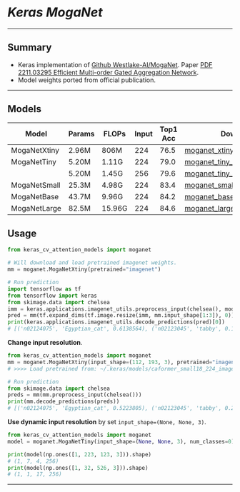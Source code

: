 # ___Keras MogaNet___
***

## Summary
  - Keras implementation of [Github Westlake-AI/MogaNet](https://github.com/Westlake-AI/MogaNet). Paper [PDF 2211.03295 Efficient Multi-order Gated Aggregation Network](https://arxiv.org/pdf/2211.03295.pdf).
  - Model weights ported from official publication.
***

## Models
  | Model        | Params | FLOPs  | Input | Top1 Acc | Download |
  | ------------ | ------ | ------ | ----- | -------- | -------- |
  | MogaNetXtiny | 2.96M  | 806M   | 224   | 76.5     | [moganet_xtiny_imagenet.h5](https://github.com/leondgarse/keras_cv_attention_models/releases/download/convnext/moganet_xtiny_imagenet.h5) |
  | MogaNetTiny  | 5.20M  | 1.11G  | 224   | 79.0     | [moganet_tiny_224_imagenet.h5](https://github.com/leondgarse/keras_cv_attention_models/releases/download/convnext/moganet_tiny_224_imagenet.h5) |
  |              | 5.20M  | 1.45G  | 256   | 79.6     | [moganet_tiny_256_imagenet.h5](https://github.com/leondgarse/keras_cv_attention_models/releases/download/convnext/moganet_tiny_256_imagenet.h5) |
  | MogaNetSmall | 25.3M  | 4.98G  | 224   | 83.4     | [moganet_small_imagenet.h5](https://github.com/leondgarse/keras_cv_attention_models/releases/download/convnext/moganet_small_imagenet.h5) |
  | MogaNetBase  | 43.7M  | 9.96G  | 224   | 84.2     | [moganet_base_imagenet.h5](https://github.com/leondgarse/keras_cv_attention_models/releases/download/convnext/moganet_base_imagenet.h5) |
  | MogaNetLarge | 82.5M  | 15.96G | 224   | 84.6     | [moganet_large_imagenet.h5](https://github.com/leondgarse/keras_cv_attention_models/releases/download/convnext/moganet_large_imagenet.h5) |
## Usage
  ```py
  from keras_cv_attention_models import moganet

  # Will download and load pretrained imagenet weights.
  mm = moganet.MogaNetXtiny(pretrained="imagenet")

  # Run prediction
  import tensorflow as tf
  from tensorflow import keras
  from skimage.data import chelsea
  imm = keras.applications.imagenet_utils.preprocess_input(chelsea(), mode='torch') # Chelsea the cat
  pred = mm(tf.expand_dims(tf.image.resize(imm, mm.input_shape[1:3]), 0)).numpy()
  print(keras.applications.imagenet_utils.decode_predictions(pred)[0])
  # [('n02124075', 'Egyptian_cat', 0.6138564), ('n02123045', 'tabby', 0.16214457), ...]
  ```
  **Change input resolution**.
  ```py
  from keras_cv_attention_models import moganet
  mm = moganet.MogaNetXtiny(input_shape=(112, 193, 3), pretrained="imagenet")
  # >>>> Load pretrained from: ~/.keras/models/caformer_small18_224_imagenet.h5

  # Run prediction
  from skimage.data import chelsea
  preds = mm(mm.preprocess_input(chelsea()))
  print(mm.decode_predictions(preds))
  # [('n02124075', 'Egyptian_cat', 0.5223805), ('n02123045', 'tabby', 0.27944055), ...]
  ```
  **Use dynamic input resolution** by set `input_shape=(None, None, 3)`.
  ```py
  from keras_cv_attention_models import moganet
  model = moganet.MogaNetTiny(input_shape=(None, None, 3), num_classes=0)

  print(model(np.ones([1, 223, 123, 3])).shape)
  # (1, 7, 4, 256)
  print(model(np.ones([1, 32, 526, 3])).shape)
  # (1, 1, 17, 256)
  ```
***

